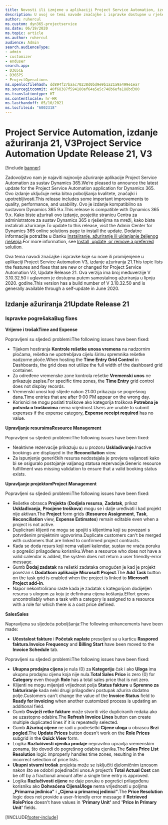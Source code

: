```yaml
---
title: Novosti ili izmjene u aplikaciji Project Service Automation, izdanje ažuriranja 21, V3
description: U ovoj se temi navode značajke i ispravke dostupne u rješenju Project Service Automation, izdanje ažuriranja 21, V3.
author: ruhercul
ms.custom: dyn365-projectservice
ms.date: 06/19/2020
ms.topic: article
ms.author: ruhercul
audience: Admin
search.audienceType:
- admin
- customizer
- enduser
search.app:
- D365CE
- D365PS
- ProjectOperations
ms.openlocfilehash: dd894f27baac70238d0bd9e9b1a21a9a499e1ea7
ms.sourcegitcommit: 40f68387f594180af64a5e5c748b6efa188bd300
ms.translationtype: HT
ms.contentlocale: hr-HR
ms.lasthandoff: 05/10/2021
ms.locfileid: "6002318"
---
```

# <a name="project-service-automation-update-release-21-v3"></a><span data-ttu-id="1609e-103">Project Service Automation, izdanje ažuriranja 21, V3</span><span class="sxs-lookup"><span data-stu-id="1609e-103">Project Service Automation Update Release 21, V3</span></span>

[!include [banner](../includes/psa-now-project-operations.md)]

<span data-ttu-id="1609e-104">Zadovoljstvo nam je najaviti najnovije ažuriranje aplikacije Project Service Automation za sustav Dynamics 365.</span><span class="sxs-lookup"><span data-stu-id="1609e-104">We’re pleased to announce the latest update for the Project Service Automation application for Dynamics 365.</span></span> <span data-ttu-id="1609e-105">Ovo izdanje uključuje neka bitna poboljšanja kvalitete, značajki i upotrebljivosti.</span><span class="sxs-lookup"><span data-stu-id="1609e-105">This release includes some important improvements to quality, performance, and usability.</span></span> <span data-ttu-id="1609e-106">Ovo je izdanje kompatibilno sa sustavom Dynamics 365 9.x.</span><span class="sxs-lookup"><span data-stu-id="1609e-106">This release is compatible with Dynamics 365 9.x.</span></span> <span data-ttu-id="1609e-107">Kako biste ažurirali ovo izdanje, posjetite stranicu Centra za administratore za sustav Dynamics 365 s rješenjima na mreži, kako biste instalirali ažuriranje.</span><span class="sxs-lookup"><span data-stu-id="1609e-107">To update to this release, visit the Admin Center for Dynamics 365 online solutions page to install the update.</span></span> <span data-ttu-id="1609e-108">Dodatne informacije potražite u članku [Instaliranje, ažuriranje ili uklanjanje željenog rješenja](/power-platform/admin/install-remove-preferred-solution).</span><span class="sxs-lookup"><span data-stu-id="1609e-108">For more information, see [Install, update, or remove a preferred solution](/power-platform/admin/install-remove-preferred-solution).</span></span>

<span data-ttu-id="1609e-109">Ova tema navodi značajke i ispravke koje su nove ili promijenjene u aplikaciji Project Service Automation V3, izdanje ažuriranja 21.</span><span class="sxs-lookup"><span data-stu-id="1609e-109">This topic lists the features and fixes that are new or changed for Project Service Automation V3, Update Release 21.</span></span> <span data-ttu-id="1609e-110">Ova verzija ima broj međuverzije V 3.10.32.50 i uglavnom je dostupna putem samostalnog ažuriranja u lipnju 2020. godine.</span><span class="sxs-lookup"><span data-stu-id="1609e-110">This version has a build number of V 3.10.32.50 and is generally available through a self-update in June 2020.</span></span>

## <a name="update-release-21"></a><span data-ttu-id="1609e-111">Izdanje ažuriranja 21</span><span class="sxs-lookup"><span data-stu-id="1609e-111">Update Release 21</span></span>

### <a name="bug-fixes"></a><span data-ttu-id="1609e-112">Ispravke pogrešaka</span><span class="sxs-lookup"><span data-stu-id="1609e-112">Bug fixes</span></span>

<span data-ttu-id="1609e-113">**Vrijeme i trošak**</span><span class="sxs-lookup"><span data-stu-id="1609e-113">**Time and Expense**</span></span>

<span data-ttu-id="1609e-114">Popravljeni su sljedeći problemi:</span><span class="sxs-lookup"><span data-stu-id="1609e-114">The following issues have been fixed:</span></span>

- <span data-ttu-id="1609e-115">Tijekom hostiranja **Kontrole rešetke unosa vremena** na nadzornim pločama, rešetka ne upotrebljava cijelu širinu spremnika rešetke nadzorne ploče.</span><span class="sxs-lookup"><span data-stu-id="1609e-115">When hosting the **Time Entry Grid Control** in Dashboards, the grid does not utilize the full width of the dashboard grid container.</span></span>
- <span data-ttu-id="1609e-116">Za određene vremenske zone kontrola rešetke **Vremenski unos** ne prikazuje zapise.</span><span class="sxs-lookup"><span data-stu-id="1609e-116">For specific time zones, the **Time Entry** grid control does not display records.</span></span>
- <span data-ttu-id="1609e-117">Vremenski unosi koji slijede nakon 21:00 prikazuju se pogrešnog dana.</span><span class="sxs-lookup"><span data-stu-id="1609e-117">Time entries that are after 9:00 PM appear on the wrong day.</span></span>
- <span data-ttu-id="1609e-118">Korisnici ne mogu poslati troškove ako kategorija troškova **Potrebna je potvrda o troškovima** nema vrijednost.</span><span class="sxs-lookup"><span data-stu-id="1609e-118">Users are unable to submit expenses if the expense category, **Expense receipt required** has no value.</span></span>

<span data-ttu-id="1609e-119">**Upravljanje resursima**</span><span class="sxs-lookup"><span data-stu-id="1609e-119">**Resource Management**</span></span>

<span data-ttu-id="1609e-120">Popravljeni su sljedeći problemi:</span><span class="sxs-lookup"><span data-stu-id="1609e-120">The following issues have been fixed:</span></span>

- <span data-ttu-id="1609e-121">Neaktivne rezervacije prikazuju su u prozoru **Usklađivanje**.</span><span class="sxs-lookup"><span data-stu-id="1609e-121">Inactive bookings are displayed in the **Reconciliation** view.</span></span>
- <span data-ttu-id="1609e-122">Za ispunjenje generičkih resursa nedostajala je provjera valjanosti kako bi se osiguralo postojanje valjanog statusa rezervacije.</span><span class="sxs-lookup"><span data-stu-id="1609e-122">Generic resource fulfillment was missing validation to ensure that a valid booking status exists.</span></span>

<span data-ttu-id="1609e-123">**Upravljanje projektom**</span><span class="sxs-lookup"><span data-stu-id="1609e-123">**Project Management**</span></span>

<span data-ttu-id="1609e-124">Popravljeni su sljedeći problemi:</span><span class="sxs-lookup"><span data-stu-id="1609e-124">The following issues have been fixed:</span></span>

- <span data-ttu-id="1609e-125">Rešetke obrasca **Projekta** (**Dodjela resursa**, **Zadatak**, prikaz **Usklađivanja**, **Procjene troškova**) mogu se i dalje uređivati i kad projekt nije aktivan.</span><span class="sxs-lookup"><span data-stu-id="1609e-125">The **Project** form grids (**Resource Assignment**, **Task**, **Reconciliation** view, **Expense Estimates**) remain editable even when a project is not active.</span></span>
- <span data-ttu-id="1609e-126">Duplicirani klijenti ne mogu se spojiti s klijentima koji su povezani s potvrđenim projektnim ugovorima.</span><span class="sxs-lookup"><span data-stu-id="1609e-126">Duplicate customers can't be merged with customers that are linked to confirmed project contracts.</span></span>
- <span data-ttu-id="1609e-127">Kada se doda resurs koji nema valjani kalendar, sustav ne vraća poruku o pogrešci prilagođenu korisniku.</span><span class="sxs-lookup"><span data-stu-id="1609e-127">When a resource who does not have a valid calendar is added, the system does not return a user friendly-error message.</span></span>
- <span data-ttu-id="1609e-128">Gumb **Dodaj zadatak** na rešetki zadataka omogućen je kad je projekt povezan s **Dodatkom aplikacije Microsoft Project**.</span><span class="sxs-lookup"><span data-stu-id="1609e-128">The **Add Task** button on the task grid is enabled when the project is linked to **Microsoft Project add-in**.</span></span>
- <span data-ttu-id="1609e-129">Napor nekontrolirano raste kada je zadatak s kategorijom dodijeljen resursu s ulogom za koju je definirana cijena koštanja.</span><span class="sxs-lookup"><span data-stu-id="1609e-129">Effort grows uncontrollably when a task with a category is assigned to a resource with a role for which there is a cost price defined.</span></span>

<span data-ttu-id="1609e-130">**Sales**</span><span class="sxs-lookup"><span data-stu-id="1609e-130">**Sales**</span></span>

<span data-ttu-id="1609e-131">Napravljena su sljedeća poboljšanja:</span><span class="sxs-lookup"><span data-stu-id="1609e-131">The following enhancements have been made:</span></span>

- <span data-ttu-id="1609e-132">**Učestalost fakture** i **Početak naplate** preseljeni su u karticu **Raspored faktura**.</span><span class="sxs-lookup"><span data-stu-id="1609e-132">**Invoice Frequency** and **Billing Start** have been moved to the **Invoice Schedule** tab.</span></span>

<span data-ttu-id="1609e-133">Popravljeni su sljedeći problemi:</span><span class="sxs-lookup"><span data-stu-id="1609e-133">The following issues have been fixed:</span></span>

- <span data-ttu-id="1609e-134">**Ukupna prodajna cijena** je nula (0) za **Kategoriju** čak i ako **Uloga** ima ukupnu prodajnu cijenu koja nije nula.</span><span class="sxs-lookup"><span data-stu-id="1609e-134">**Total Sales Price** is zero (0) for **Category** even though **Role** has a total sales price that is not zero.</span></span>
- <span data-ttu-id="1609e-135">Klijenti ne mogu mijenjati vrijednost polja **Status fakture** u **Spremno za fakturiranje** kada neki drugi prilagođeni postupak ažurira dodatno polje.</span><span class="sxs-lookup"><span data-stu-id="1609e-135">Customers can't change the value of the **Invoice Status** field to **Ready for invoicing** when another customized process is updating an additional field.</span></span>
- <span data-ttu-id="1609e-136">Gumb **Osvježi retke fakture** može stvoriti više dupliciranih redaka ako se uzastopno odabire.</span><span class="sxs-lookup"><span data-stu-id="1609e-136">The **Refresh Invoice Lines** button can create multiple duplicated lines if it is repeatedly selected.</span></span>
- <span data-ttu-id="1609e-137">Gumb **Ažuriraj cijene** ne radi u podrešetki **Cijene uloga** u obrascu **Brzi pogled**.</span><span class="sxs-lookup"><span data-stu-id="1609e-137">The **Update Prices** button doesn't work on the **Role Prices** subgrid in the **Quick View** form.</span></span>
- <span data-ttu-id="1609e-138">Logika **Razlučivosti cjenika prodaje** nepravilno upravlja vremenskim zonama, što dovodi do pogrešnog odabira cjenika.</span><span class="sxs-lookup"><span data-stu-id="1609e-138">The **Sales Price List Resolution** logic improperly handles time zones, resulting in the incorrect selection of price lists.</span></span>
- <span data-ttu-id="1609e-139">**Ukupni stvarni trošak** projekta može se isključiti djelomičnim iznosom nakon što se odobri pojedinačni unos.</span><span class="sxs-lookup"><span data-stu-id="1609e-139">A project’s **Total Actual Cost** can be off by a fractional amount after a single time entry is approved.</span></span>
- <span data-ttu-id="1609e-140">Logika **Razlučivosti cijene** ne daje poruku o pogrešci prilagođenu korisniku ako **Dohvaćena CijenaUloge** nema vrijednosti u poljima **„Primarna jedinica”** i **„Cijena u primarnoj jedinici”**.</span><span class="sxs-lookup"><span data-stu-id="1609e-140">The **Price Resolution** logic does not provide a user-friendly error message if **Retrieved RolePrice** doesn't have values in **'Primary Unit'** and **'Price In Primary Unit'** fields.</span></span>


[!INCLUDE[footer-include](../includes/footer-banner.md)]